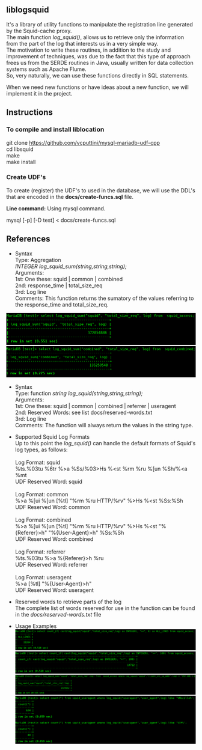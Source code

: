 ## liblogsquid

It's a library of utility functions to manipulate the registration line generated by the Squid-cache proxy.<br>
The main function *log_squid()*, allows us to retrieve only the information from the part of the log that interests us in a very simple way.<br>
The motivation to write these routines, in addition to the study and improvement of techniques, was due to the fact that this type of approach frees us from the SERDE routines in Java, usually written for data collection systems such as Apache Flume.<br>
So, very naturally, we can use these functions directly in SQL statements.

When we need new functions or have ideas about a new function, we will implement it in the project.


## Instructions

### To compile and install liblocation

git clone https://github.com/vcputtini/mysql-mariadb-udf-cpp  <br>
cd libsquid  <br>
make            <br>
make install    <br>  

### Create UDF's

To create (register) the UDF's to used in the database, we will use the DDL's that are encoded in the __docs/create-funcs.sql__ file.

__Line command:__ Using mysql command.

mysql [-p] [-D test] <  docs/create-funcs.sql

## References
* Syntax<br>
Type: Aggregation<br>
_INTEGER log_squid_sum(string,string,string);_<br>
Arguments:<br>
1st: One these: squid | common | combined<br>
2nd: response_time | total_size_req<br>
3rd: Log line<br>
Comments: This function returns the sumatory of the values referring to the response_time and total_size_req.<br>

![](docs/ex01.png)<br>
![](docs/ex02.png)

* Syntax<br>
Type: function
_string log_squid(string,string,string);_<br>
Arguments:<br>
1st: One these: squid | common | combined | referrer | useragent<br>
2nd: Reserved Words: see list docs/reserved-words.txt<br>
3rd: Log line<br>
Comments: The function will always return the values in the string type.

* Supported Squid Log Formats<br>
Up to this point the *log_squid()* can handle the default formats of Squid's log types, as follows:<br><br>
Log Format: squid<br>
%ts.%03tu %6tr %>a %Ss/%03>Hs %<st %rm %ru %[un %Sh/%<a %mt<br>
UDF Reserved Word: squid<br><br>
Log Format: common<br>
%>a %[ui %[un [%tl] "%rm %ru HTTP/%rv" %>Hs %<st %Ss:%Sh<br>
UDF Reserved Word: common<br><br>
Log Format: combined<br>
%>a %[ui %[un [%tl] "%rm %ru HTTP/%rv" %>Hs %<st "%{Referer}>h" "%{User-Agent}>h" %Ss:%Sh<br>
UDF Reserved Word: combined<br><br>
Log Format: referrer<br>
%ts.%03tu %>a %{Referer}>h %ru<br>
UDF Reserved Word: referrer<br><br>
Log Format: useragent<br>
%>a [%tl] "%{User-Agent}>h"<br>
UDF Reserved Word: useragent<br>

* Reserved words to retrieve parts of the log<br>
The complete list of words reserved for use in the function can be found in the *docs/reserved-words.txt* file

* Usage Examples<br>
![](docs/ex03.png)<br>
![](docs/ex04.png)<br>
![](docs/ex05.png)<br>
![](docs/ex06.png)
